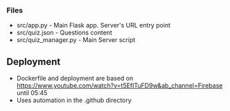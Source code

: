 ### Files
- src/app.py - Main Flask app. Server's URL entry point
- src/quiz.json - Questions content
- src/quiz_manager.py - Main Server script

## Deployment
- Dockerfile and deployment are based on https://www.youtube.com/watch?v=t5EfITuFD9w&ab_channel=Firebase until 05:45
- Uses automation in the .github directory
